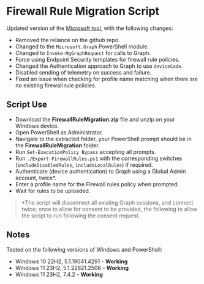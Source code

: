# Firewall Rule Migration Script

Updated version of the [Microsoft tool](https://learn.microsoft.com/en-us/mem/intune/protect/endpoint-security-firewall-rule-tool), with the following changes:

- Removed the reliance on the github repo.
- Changed to the `Microsoft.Graph` PowerShell module.
- Changed to `Invoke-MgGraphRequest` for calls to Graph.
- Force using Endpoint Security templates for firewall rule policies.
- Changed the Authentication approach to Graph to use `deviceCode`.
- Disabled sending of telemetry on success and failure.
- Fixed an issue when checking for profile name matching when there are no existing firewall rule policies.

## Script Use

- Download the **FirewallRuleMigration.zip** file and unzip on your Windows device.
- Open PowerShell as Administrator.
- Navigate to the extracted folder, your PowerShell prompt should be in the **FirewallRuleMigration** folder.
- Run `Set-ExecutionPolicy Bypass` accepting all prompts.
- Run `./Export-FirewallRules.ps1` with the corresponding switches (`includeDisabledRules`, `includeLocalRules`) if required.
- Authenticate (device authentication) to Graph using a Global Admin account, twice*.
- Enter a profile name for the Firewall rules policy when prompted.
- Wait for rules to be uploaded.

> *The script will disconnect all existing Graph sessions, and connect twice; once to allow for consent to be provided, the following to allow the script to run following the consent request.

## Notes

Tested on the following versions of Windows and PowerShell:

- Windows 10 22H2, 5.1.19041.4291 - **Working**
- Windows 11 23H2, 5.1.22621.2506 - **Working**
- Windows 11 23H2, 7.4.2 - **Working**

